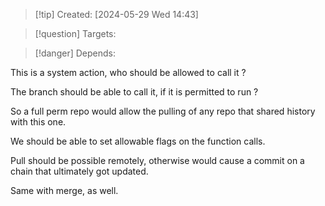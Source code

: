 
>[!tip] Created: [2024-05-29 Wed 14:43]

>[!question] Targets: 

>[!danger] Depends: 

This is a system action, who should be allowed to call it ?

The branch should be able to call it, if it is permitted to run ?

So a full perm repo would allow the pulling of any repo that shared history with this one.

We should be able to set allowable flags on the function calls.

Pull should be possible remotely, otherwise would cause a commit on a chain that ultimately got updated.

Same with merge, as well.